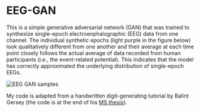 # EEG-GAN

This is a simple generative adversarial network (GAN) that was trained to synthesize single-epoch electroenphalographic (EEG) data from one channel. The individual synthetic epochs (light purple in the figure below) look qualitatively different from one another and their average at each time point closely follows the actual average of data recorded from human participants (i.e., the event-related potential). This indicates that the model has correctly approximated the underlying distribution of single-epoch EEGs.

![EEG GAN samples](https://github.com/samern92/EEG-GAN/blob/master/EEG-GAN_samples.png)

My code is adapted from a handwritten digit-generating tutorial by Balint Gersey (the code is at the end of his [MS thesis](https://www.researchgate.net/publication/326676131_Generative_Adversarial_Networks)).
